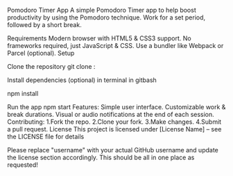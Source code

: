 Pomodoro Timer App A simple Pomodoro Timer app to help boost productivity by using the Pomodoro technique. Work for a set period, followed by a short break.

Requirements Modern browser with HTML5 & CSS3 support. No frameworks required, just JavaScript & CSS. Use a bundler like Webpack or Parcel (optional). Setup

Clone the repository git clone :

Install dependencies (optional) in terminal in gitbash

npm install

Run the app
npm start
Features: Simple user interface. Customizable work & break durations. Visual or audio notifications at the end of each session.
Contributing: 1.Fork the repo. 2.Clone your fork. 3.Make changes. 4.Submit a pull request. License This project is licensed under [License Name] – see the LICENSE file for details

Please replace "username" with your actual GitHub username and update the license section accordingly. This should be all in one place as requested!
